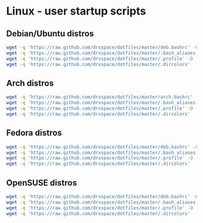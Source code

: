Linux - user startup scripts
============================

Debian/Ubuntu distros
-------------------------
```bash
wget -q 'https://raw.github.com/drxspace/dotfiles/master/deb.bashrc' -O .bashrc
wget -q 'https://raw.github.com/drxspace/dotfiles/master/.bash_aliases' -O .bash_aliases
wget -q 'https://raw.github.com/drxspace/dotfiles/master/.profile' -O .profile
wget -q 'https://raw.github.com/drxspace/dotfiles/master/.dircolors'

```

Arch distros
----------------
```bash
wget -q 'https://raw.github.com/drxspace/dotfiles/master/arch.bashrc' -O .bashrc
wget -q 'https://raw.github.com/drxspace/dotfiles/master/.bash_aliases' -O .bash_aliases
wget -q 'https://raw.github.com/drxspace/dotfiles/master/.profile' -O .profile
wget -q 'https://raw.github.com/drxspace/dotfiles/master/.dircolors'

```

Fedora distros
----------------
```bash
wget -q 'https://raw.github.com/drxspace/dotfiles/master/deb.bashrc' -O .bashrc
wget -q 'https://raw.github.com/drxspace/dotfiles/master/.bash_aliases' -O .bash_alias
wget -q 'https://raw.github.com/drxspace/dotfiles/master/.profile' -O .bash_profile
wget -q 'https://raw.github.com/drxspace/dotfiles/master/.dircolors'

```

OpenSUSE distros
----------------
```bash
wget -q 'https://raw.github.com/drxspace/dotfiles/master/deb.bashrc' -O .bashrc
wget -q 'https://raw.github.com/drxspace/dotfiles/master/.bash_aliases' -O .alias
wget -q 'https://raw.github.com/drxspace/dotfiles/master/.profile' -O .profile
wget -q 'https://raw.github.com/drxspace/dotfiles/master/.dircolors'

```

